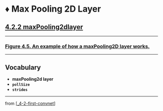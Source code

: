 # ♦️ Max Pooling 2D Layer

## [**4.2.2** maxPooling2dlayer](https://livebook.manning.com/book/deep-learning-with-javascript/chapter-4/47)

---

### [**Figure 4.5.** An example of how a maxPooling2D layer works.](https://livebook.manning.com/book/deep-learning-with-javascript/chapter-4/ch04fig05)

---

## **Vocabulary**

- **maxPooling2d layer**
- **`pollSize`**
- **`strides`**

---

from [[_4-2-first-convnet]]

[//begin]: # "Autogenerated link references for markdown compatibility"
[_4-2-first-convnet]: _4-2-first-convnet.md "♦️ First ConvNet"
[//end]: # "Autogenerated link references"
